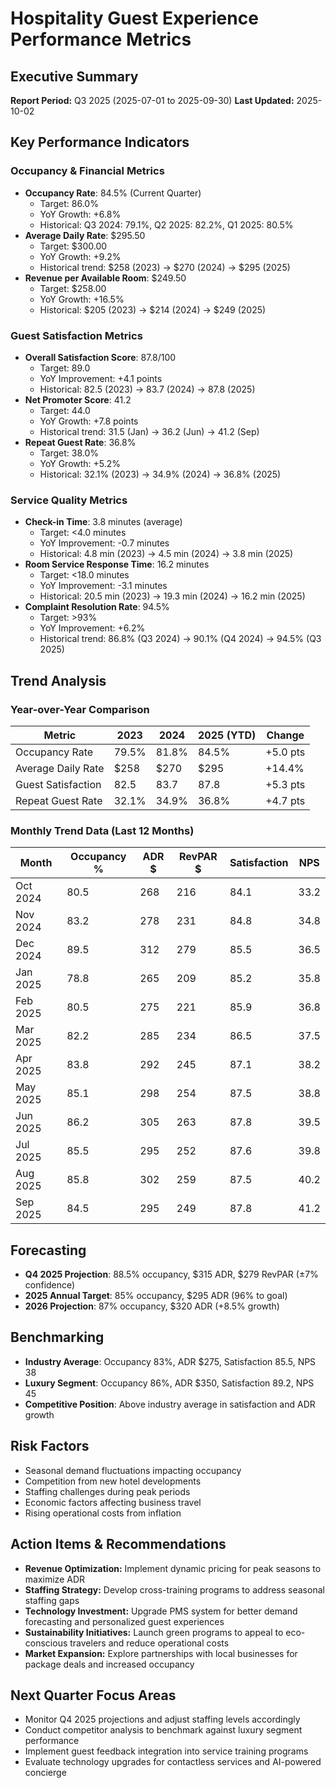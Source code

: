 # Hospitality Guest Experience Performance Metrics

## Executive Summary
**Report Period:** Q3 2025 (2025-07-01 to 2025-09-30)
**Last Updated:** 2025-10-02

## Key Performance Indicators

### Occupancy & Financial Metrics
- **Occupancy Rate**: 84.5% (Current Quarter)
  - Target: 86.0%
  - YoY Growth: +6.8%
  - Historical: Q3 2024: 79.1%, Q2 2025: 82.2%, Q1 2025: 80.5%
- **Average Daily Rate**: $295.50
  - Target: $300.00
  - YoY Growth: +9.2%
  - Historical trend: $258 (2023) → $270 (2024) → $295 (2025)
- **Revenue per Available Room**: $249.50
  - Target: $258.00
  - YoY Growth: +16.5%
  - Historical: $205 (2023) → $214 (2024) → $249 (2025)

### Guest Satisfaction Metrics
- **Overall Satisfaction Score**: 87.8/100
  - Target: 89.0
  - YoY Improvement: +4.1 points
  - Historical: 82.5 (2023) → 83.7 (2024) → 87.8 (2025)
- **Net Promoter Score**: 41.2
  - Target: 44.0
  - YoY Growth: +7.8 points
  - Historical trend: 31.5 (Jan) → 36.2 (Jun) → 41.2 (Sep)
- **Repeat Guest Rate**: 36.8%
  - Target: 38.0%
  - YoY Growth: +5.2%
  - Historical: 32.1% (2023) → 34.9% (2024) → 36.8% (2025)

### Service Quality Metrics
- **Check-in Time**: 3.8 minutes (average)
  - Target: <4.0 minutes
  - YoY Improvement: -0.7 minutes
  - Historical: 4.8 min (2023) → 4.5 min (2024) → 3.8 min (2025)
- **Room Service Response Time**: 16.2 minutes
  - Target: <18.0 minutes
  - YoY Improvement: -3.1 minutes
  - Historical: 20.5 min (2023) → 19.3 min (2024) → 16.2 min (2025)
- **Complaint Resolution Rate**: 94.5%
  - Target: >93%
  - YoY Improvement: +6.2%
  - Historical trend: 86.8% (Q3 2024) → 90.1% (Q4 2024) → 94.5% (Q3 2025)

## Trend Analysis

### Year-over-Year Comparison
| Metric | 2023 | 2024 | 2025 (YTD) | Change |
|--------|------|------|------------|--------|
| Occupancy Rate | 79.5% | 81.8% | 84.5% | +5.0 pts |
| Average Daily Rate | $258 | $270 | $295 | +14.4% |
| Guest Satisfaction | 82.5 | 83.7 | 87.8 | +5.3 pts |
| Repeat Guest Rate | 32.1% | 34.9% | 36.8% | +4.7 pts |

### Monthly Trend Data (Last 12 Months)
| Month | Occupancy % | ADR $ | RevPAR $ | Satisfaction | NPS |
|-------|-------------|--------|----------|--------------|-----|
| Oct 2024 | 80.5 | 268 | 216 | 84.1 | 33.2 |
| Nov 2024 | 83.2 | 278 | 231 | 84.8 | 34.8 |
| Dec 2024 | 89.5 | 312 | 279 | 85.5 | 36.5 |
| Jan 2025 | 78.8 | 265 | 209 | 85.2 | 35.8 |
| Feb 2025 | 80.5 | 275 | 221 | 85.9 | 36.8 |
| Mar 2025 | 82.2 | 285 | 234 | 86.5 | 37.5 |
| Apr 2025 | 83.8 | 292 | 245 | 87.1 | 38.2 |
| May 2025 | 85.1 | 298 | 254 | 87.5 | 38.8 |
| Jun 2025 | 86.2 | 305 | 263 | 87.8 | 39.5 |
| Jul 2025 | 85.5 | 295 | 252 | 87.6 | 39.8 |
| Aug 2025 | 85.8 | 302 | 259 | 87.5 | 40.2 |
| Sep 2025 | 84.5 | 295 | 249 | 87.8 | 41.2 |

## Forecasting
- **Q4 2025 Projection**: 88.5% occupancy, $315 ADR, $279 RevPAR (±7% confidence)
- **2025 Annual Target**: 85% occupancy, $295 ADR (96% to goal)
- **2026 Projection**: 87% occupancy, $320 ADR (+8.5% growth)

## Benchmarking
- **Industry Average**: Occupancy 83%, ADR $275, Satisfaction 85.5, NPS 38
- **Luxury Segment**: Occupancy 86%, ADR $350, Satisfaction 89.2, NPS 45
- **Competitive Position**: Above industry average in satisfaction and ADR growth

## Risk Factors
- Seasonal demand fluctuations impacting occupancy
- Competition from new hotel developments
- Staffing challenges during peak periods
- Economic factors affecting business travel
- Rising operational costs from inflation

## Action Items & Recommendations
- **Revenue Optimization:** Implement dynamic pricing for peak seasons to maximize ADR
- **Staffing Strategy:** Develop cross-training programs to address seasonal staffing gaps
- **Technology Investment:** Upgrade PMS system for better demand forecasting and personalized guest experiences
- **Sustainability Initiatives:** Launch green programs to appeal to eco-conscious travelers and reduce operational costs
- **Market Expansion:** Explore partnerships with local businesses for package deals and increased occupancy

## Next Quarter Focus Areas
- Monitor Q4 2025 projections and adjust staffing levels accordingly
- Conduct competitor analysis to benchmark against luxury segment performance
- Implement guest feedback integration into service training programs
- Evaluate technology upgrades for contactless services and AI-powered concierge